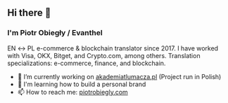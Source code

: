 ## Hi there 👋
### I'm Piotr Obiegły / Evanthel
EN ↔️ PL e-commerce & blockchain translator since 2017.
I have worked with Visa, OKX, Bitget, and Crypto.com, among others.
Translation specializations: e-commerce, finance, and blockchain.

- 🔭 I’m currently working on [akademiatlumacza.pl](https://akademiatlumacza.pl/) (Project run in Polish)
- 🌱 I'm learning how to build a personal brand
- 📫 How to reach me: [piotrobiegly.com](http://piotrobiegly.com/)
